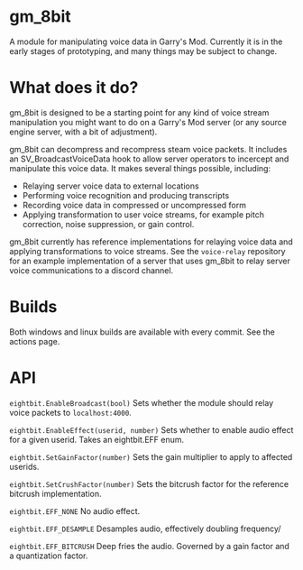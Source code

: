 # gm_8bit
A module for manipulating voice data in Garry's Mod. Currently it is in the early stages of prototyping, and many things may be subject to change. 

# What does it do?
gm_8bit is designed to be a starting point for any kind of voice stream manipulation you might want to do on a Garry's Mod server (or any source engine server, with a bit of adjustment). 

gm_8bit can decompress and recompress steam voice packets. It includes an SV_BroadcastVoiceData hook to allow server operators to incercept and manipulate this voice data. It makes several things possible, including:
* Relaying server voice data to external locations
* Performing voice recognition and producing transcripts
* Recording voice data in compressed or uncompressed form
* Applying transformation to user voice streams, for example pitch correction, noise suppression, or gain control. 

gm_8bit currently has reference implementations for relaying voice data and applying transformations to voice streams. See the `voice-relay` repository for an example implementation of a server that uses gm_8bit to relay server voice communications to a discord channel. 

# Builds
Both windows and linux builds are available with every commit. See the actions page. 

# API
`eightbit.EnableBroadcast(bool)` Sets whether the module should relay voice packets to `localhost:4000`.

`eightbit.EnableEffect(userid, number)` Sets whether to enable audio effect for a given userid. Takes an eightbit.EFF enum.

`eightbit.SetGainFactor(number)` Sets the gain multiplier to apply to affected userids.

`eightbit.SetCrushFactor(number)` Sets the bitcrush factor for the reference bitcrush implementation.

`eightbit.EFF_NONE` No audio effect.

`eightbit.EFF_DESAMPLE` Desamples audio, effectively doubling frequency/

`eightbit.EFF_BITCRUSH` Deep fries the audio. Governed by a gain factor and a quantization factor. 
